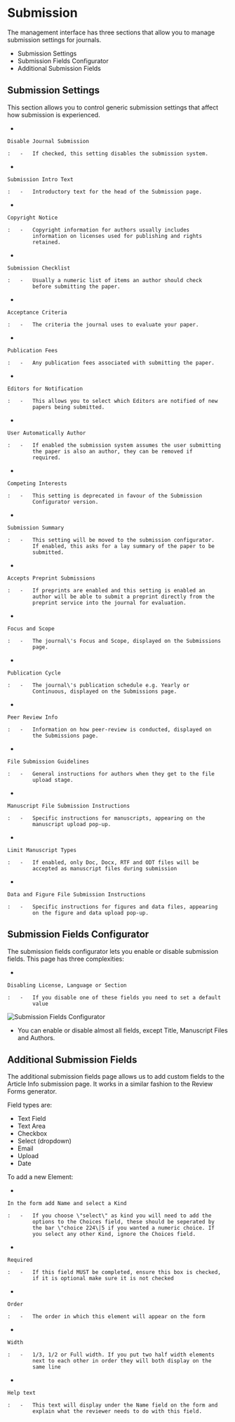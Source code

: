 Submission
==========

The management interface has three sections that allow you to manage
submission settings for journals.

-   Submission Settings
-   Submission Fields Configurator
-   Additional Submission Fields

Submission Settings
-------------------

This section allows you to control generic submission settings that
affect how submission is experienced.

-   

    Disable Journal Submission

    :   -   If checked, this setting disables the submission system.

-   

    Submission Intro Text

    :   -   Introductory text for the head of the Submission page.

-   

    Copyright Notice

    :   -   Copyright information for authors usually includes
            information on licenses used for publishing and rights
            retained.

-   

    Submission Checklist

    :   -   Usually a numeric list of items an author should check
            before submitting the paper.

-   

    Acceptance Criteria

    :   -   The criteria the journal uses to evaluate your paper.

-   

    Publication Fees

    :   -   Any publication fees associated with submitting the paper.

-   

    Editors for Notification

    :   -   This allows you to select which Editors are notified of new
            papers being submitted.

-   

    User Automatically Author

    :   -   If enabled the submission system assumes the user submitting
            the paper is also an author, they can be removed if
            required.

-   

    Competing Interests

    :   -   This setting is deprecated in favour of the Submission
            Configurator version.

-   

    Submission Summary

    :   -   This setting will be moved to the submission configurator.
            If enabled, this asks for a lay summary of the paper to be
            submitted.

-   

    Accepts Preprint Submissions

    :   -   If preprints are enabled and this setting is enabled an
            author will be able to submit a preprint directly from the
            preprint service into the journal for evaluation.

-   

    Focus and Scope

    :   -   The journal\'s Focus and Scope, displayed on the Submissions
            page.

-   

    Publication Cycle

    :   -   The journal\'s publication schedule e.g. Yearly or
            Continuous, displayed on the Submissions page.

-   

    Peer Review Info

    :   -   Information on how peer-review is conducted, displayed on
            the Submissions page.

-   

    File Submission Guidelines

    :   -   General instructions for authors when they get to the file
            upload stage.

-   

    Manuscript File Submission Instructions

    :   -   Specific instructions for manuscripts, appearing on the
            manuscript upload pop-up.

-   

    Limit Manuscript Types

    :   -   If enabled, only Doc, Docx, RTF and ODT files will be
            accepted as manuscript files during submission

-   

    Data and Figure File Submission Instructions

    :   -   Specific instructions for figures and data files, appearing
            on the figure and data upload pop-up.

Submission Fields Configurator
------------------------------

The submission fields configurator lets you enable or disable submission
fields. This page has three complexities:

-   

    Disabling License, Language or Section

    :   -   If you disable one of these fields you need to set a default
            value

![Submission Fields
Configurator](../../nstatic/submission-configurator.png)

-   You can enable or disable almost all fields, except Title,
    Manuscript Files and Authors.

Additional Submission Fields
----------------------------

The additional submission fields page allows us to add custom fields to
the Article Info submission page. It works in a similar fashion to the
Review Forms generator.

Field types are:

-   Text Field
-   Text Area
-   Checkbox
-   Select (dropdown)
-   Email
-   Upload
-   Date

To add a new Element:

-   

    In the form add Name and select a Kind

    :   -   If you choose \"select\" as kind you will need to add the
            options to the Choices field, these should be seperated by
            the bar \"choice 224\|5 if you wanted a numeric choice. If
            you select any other Kind, ignore the Choices field.

-   

    Required

    :   -   If this field MUST be completed, ensure this box is checked,
            if it is optional make sure it is not checked

-   

    Order

    :   -   The order in which this element will appear on the form

-   

    Width

    :   -   1/3, 1/2 or Full width. If you put two half width elements
            next to each other in order they will both display on the
            same line

-   

    Help text

    :   -   This text will display under the Name field on the form and
            explain what the reviewer needs to do with this field.
